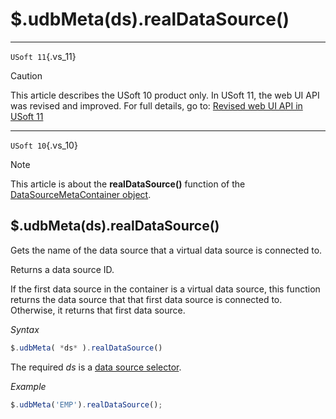 # $.udbMeta(ds).realDataSource()



----

`USoft 11`{.vs_11}

> [!CAUTION]
> This article describes the USoft 10 product only.
> In USoft 11, the web UI API was revised and improved. For full details, go to:
> [Revised web UI API in USoft 11](/docs/Web%20and%20app%20UIs/UDB%20udb/Revised%20web%20UI%20API%20in%20USoft%2011.md)

----

`USoft 10`{.vs_10}

> [!NOTE]
> This article is about the **realDataSource()** function of the [DataSourceMetaContainer object](/docs/Web%20and%20app%20UIs/UDB%20DataSourceMetaContainer).

## **$.udbMeta(ds).realDataSource()**

Gets the name of the data source that a virtual data source is connected to.

Returns a data source ID.

If the first data source in the container is a virtual data source, this function returns the data source that that first data source is connected to. Otherwise, it returns that first data source.

*Syntax*

```js
$.udbMeta( *ds* ).realDataSource()
```

The required *ds* is a [data source selector](/docs/Web%20and%20app%20UIs/UDB%20DataSourceMetaContainer/UDB%20DataSourceMetaContainer%20object.md).

*Example*

```js
$.udbMeta('EMP').realDataSource();
```

 